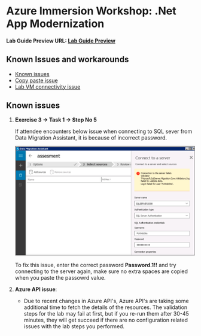 # Azure Immersion Workshop: .Net App Modernization

#### Lab Guide Preview URL: [Lab Guide Preview](https://experience.cloudlabs.ai/#/labguidepreview/cf025db5-e574-4ac3-adc7-8928b04212e3)

## Known Issues and workarounds 

- [Known issues](#known-issues)
- [Copy paste issue](https://docs.cloudlabs.ai/Learner/Troubleshooting/CopyPaste)
- [Lab VM connectivity issue](https://docs.cloudlabs.ai/Learner/Troubleshooting/RDP)

## Known issues

1. **Exercise 3 -> Task 1 -> Step No 5**

    If attendee encounters below issue when connecting to SQL sever from Data Migration Assistant, it is because of incorrect password.
    
    ![](https://github.com/CloudLabsAI-Azure/Know-Before-You-Go/blob/main/media/appmodissue-4.png?raw=true)  
    
    To fix this issue, enter the correct password **Password.1!!** and try connecting to the server again, make sure no extra spaces are copied when you paste the passowrd value.

2. **Azure API issue**: 

   - Due to recent changes in Azure API's, Azure API's are taking some additional time to fetch the details of the resources. The validation steps for the lab may fail at first, but if you re-run them after 30-45 minutes, they will get succeed if there are no configuration related issues with the lab steps you performed. 
